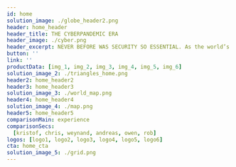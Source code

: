 ```yaml
---
id: home
solution_image: ./globe_header2.png
header: home_header
header_title: THE CYBERPANDEMIC ERA
header_image: ./cyber.png
header_excerpt: NEVER BEFORE WAS SECURITY SO ESSENTIAL. As the world’s population increasingly moves online amid a global pandemic, cyber attacks have rapidly surged as well. Both companies and individuals now face security risks that can no longer be ignored.
button: ''
link: ''
productData: [img_1, img_2, img_3, img_4, img_5, img_6]
solution_image_2: ./triangles_home.png
header2: home_header2
header3: home_header3
solution_image_3: ./world_map.png
header4: home_header4
solution_image_4: ./map.png
header5: home_header5
comparisonMain: experience
comparisonSecs:
  [kristof, chris, weynand, andreas, owen, rob]
logos: [logo1, logo2, logo3, logo4, logo5, logo6]
cta: home_cta
solution_image_5: ./grid.png
---
```


<!-- header: home_header -->

<!-- logos: [logo1, logo2, logo3, logo4, logo5, logo6] -->

<!-- header: home_header
headerSolution : headerHome
solution_image_2: ./Data_Graph.png -->
<!-- cards: [home_card] -->

<!-- featuresMain2: Features_home_2
features2:
  [
    decentralize_the_internet,
    connect_the_world,
    make_data_safe,
    earn_passive_income,
  ] -->
<!-- 
inTheNews: in_the_news
cta: home_cta
solution_image: ./home_image.png -->

<!-- featuresMain: feature_home
features: [peer_to_peer, cross_chain, easy_to_use, non_custodial] -->

<!-- roadmap:
  [roadmap_1, roadmap_2, roadmap_3, roadmap_4] -->

<!-- header_title: SWAP EVERYTHING
header_image: ./home_image.jpg
header_excerpt: FairSwap is a decentralized peer-to-peer marketplace. With a sophisticated tech-stack of Blockchain, Erasure-Coding and ZeroOS it is built on the world's largest grid of decentralized capacity, enabling fair exchange of goods and currencies for everyone.
button: 
link: -->
